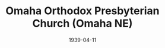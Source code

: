 ---
date: &id001 1939-04-11
end_date: null
location:
  address: null
  city: Omaha
  state: NE
minister:
- end: 1945-01-01
  name: Robert Brown
  start: 1939-01-01
  type: Pastor
- end: 1974-01-01
  name: Reginald Voorhees
  start: 1945-01-01
  type: Pastor
- end: 1979-01-01
  name: Ransom Webster Jr
  start: 1974-01-01
  type: Pastor
- end: 1980-04-30
  name: V. Robert Nilson
  start: 1979-01-01
  type: Supply Pastor
ministers:
- Robert Brown
- Reginald Voorhees
- Ransom Webster Jr
- V. Robert Nilson
name: Omaha Orthodox Presbyterian Church
names:
- end: 1980-04-30
  name: Omaha Orthodox Presbyterian Church
  start: 1939-04-11
origination_date: *id001
raw_data: "NEBRASKA Omaha\nOmaha Orthodox Presbyterian Church  (April 11, 1939\u2013\
  April 30, 1980)\nPastors: Robert Brown, 1939\u201345\nReginald V oorhees, 1945\u2013\
  74\nRansom Webster Jr, 1974\u201379\nV . Robert Nilson (Supply), 1979\u201380"
received_from: null
states:
- NE
status:
  active: false
  end_date: null
  reason: null
  received_from: null
  withdrawal_to: null
title: Omaha Orthodox Presbyterian Church (Omaha NE)
year_established:
- 1939

---